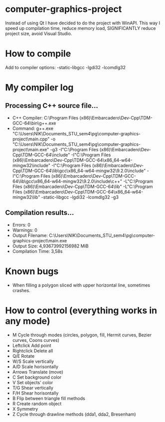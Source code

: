 # computer-graphics-project
Instead of using Qt I have decided to do the project with WinAPI. This way I speed up compilation time, reduce memory load, SIGNIFICANTLY reduce project size, avoid Visual Studio.

# How to compile
Add to compiler options: -static-libgcc -lgdi32 -lcomdlg32

# My compiler log
Processing C++ source file...
--------
- C++ Compiler: C:\Program Files (x86)\Embarcadero\Dev-Cpp\TDM-GCC-64\bin\g++.exe
- Command: g++.exe "C:\Users\NIK\Documents\_STU\_sem4\pg\computer-graphics-project\main.cpp" -o "C:\Users\NIK\Documents\_STU\_sem4\pg\computer-graphics-project\main.exe" -g3 -I"C:\Program Files (x86)\Embarcadero\Dev-Cpp\TDM-GCC-64\include" -I"C:\Program Files (x86)\Embarcadero\Dev-Cpp\TDM-GCC-64\x86_64-w64-mingw32\include" -I"C:\Program Files (x86)\Embarcadero\Dev-Cpp\TDM-GCC-64\lib\gcc\x86_64-w64-mingw32\9.2.0\include" -I"C:\Program Files (x86)\Embarcadero\Dev-Cpp\TDM-GCC-64\lib\gcc\x86_64-w64-mingw32\9.2.0\include\c++" -L"C:\Program Files (x86)\Embarcadero\Dev-Cpp\TDM-GCC-64\lib" -L"C:\Program Files (x86)\Embarcadero\Dev-Cpp\TDM-GCC-64\x86_64-w64-mingw32\lib" -static-libgcc -lgdi32 -lcomdlg32 -g3

Compilation results...
--------
- Errors: 0
- Warnings: 0
- Output Filename: C:\Users\NIK\Documents\_STU\_sem4\pg\computer-graphics-project\main.exe
- Output Size: 4,93673992156982 MiB
- Compilation Time: 3,58s

# Known bugs
- When filling a polygon sliced with upper horizontal line, sometimes crashes.

# How to control (everything works in any mode)
- M Cycle through modes (circles, polygon, fill, Hermit curves, Bezier curves, Coons curves)
- Leftclick Add point 
- Rightclick Delete all
- Q/E Rotate
- W/S Scale vertically
- A/D Scale horisontally
- Arrows Translate (move)
- C Set background color
- V Set objects' color
- T/G Shear vertically
- F/H Shear horisontally
- B Flip between triangle fill methods
- R Create random object
- X Symmetry
- Z Cycle through drawline methods (dda1, dda2, Bresenham)
